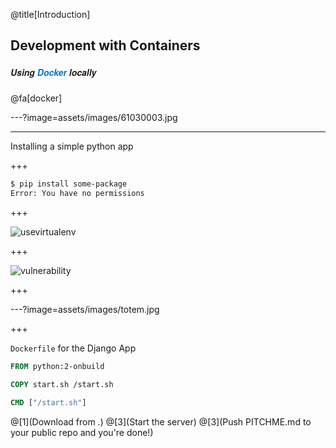@title[Introduction]
## Development with Containers
##### <span style="font-family:Helvetica Neue; font-weight:bold">Using <span style="color:#0075c9">Docker</span> locally</span>

@fa[docker]

---?image=assets/images/61030003.jpg

--- 

Installing a simple python app
 
+++


```bash
$ pip install some-package
Error: You have no permissions
``` 


+++

![usevirtualenv](assets/immages/python_exploit.jpg)

+++

![vulnerability](assets/immages/python_exploit.jpg)

+++

---?image=assets/images/totem.jpg

+++


<span class="gold">`Dockerfile`</span> for the Django App
<br>



```Dockerfile
FROM python:2-onbuild

COPY start.sh /start.sh

CMD ["/start.sh"]
```

@[1](Download from .)
@[3](Start the server)
@[3](Push PITCHME.md to your public repo and you're done!)


